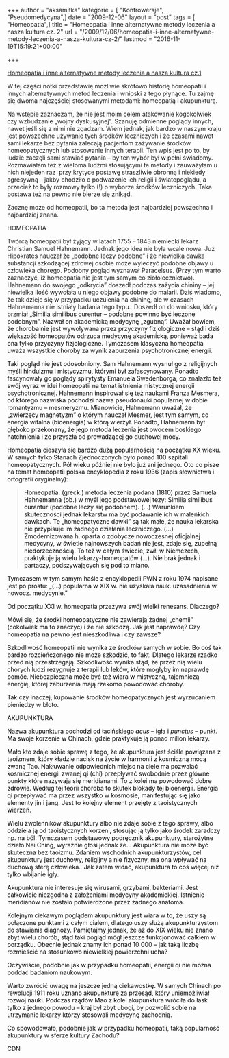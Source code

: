 +++
author = "aksamitka"
kategorie = [ "Kontrowersje", "Pseudomedycyna",]
date = "2009-12-06"
layout = "post"
tags = [ "Homeopatia",]
title = "Homeopatia i inne alternatywne metody leczenia a nasza kultura cz. 2"
url = "/2009/12/06/homeopatia-i-inne-alternatywne-metody-leczenia-a-nasza-kultura-cz-2/"
lastmod = "2016-11-19T15:19:21+00:00"

+++

<a title="Homeopatia i inne alternatywne metody leczenia a nasza kultura cz.1" href="/2009/11/29/homeopatia-i-inne-alternatywne-metody-leczenia-a-nasza-kultura-cz1/" target="_self">Homeopatia i inne alternatywne metody leczenia a nasza kultura cz.1</a>

W tej części notki przedstawię możliwie skrótowo historię homeopatii i innych alternatywnych metod leczenia i wnioski z tego płynące. Tu zajmę się dwoma najczęściej stosowanymi metodami: homeopatią i akupunkturą.

<!--more-->

Na wstępie zaznaczam, że nie jest moim celem atakowanie kogokolwiek czy wzbudzanie &#8222;wojny dyskusyjnej&#8221;. Szanuję odmienne poglądy innych, nawet jeśli się z nimi nie zgadzam. Wiem jednak, jak bardzo w naszym kraju jest powszechne używanie tych środków leczniczych i że czasami nawet sami lekarze bez pytania zalecają pacjentom zażywanie środków homeopatycznych lub stosowanie innych terapii. Ten wpis jest po to, by ludzie zaczęli sami stawiać pytania &#8211; by ten wybór był w pełni świadomy. Rozmawiałam też z wieloma ludźmi stosującymi te metody i zauważyłam u nich niejeden raz  przy krytyce postawę straszliwie obronną i niekiedy agresywną &#8211; jakby chodziło o podważenie ich religii i światopoglądu, a przecież to były rozmowy tylko (!) o wyborze środków leczniczych. Taka postawa też na pewno nie bierze się znikąd.

Zacznę może od homeopatii, bo ta metoda jest najbardziej powszechna i najbardziej znana.

HOMEOPATIA

Twórcą homeopatii był żyjący w latach 1755 &#8211; 1843 niemiecki lekarz Christian Samuel Hahnemann. Jednak jego idea nie była wcale nowa. Już Hipokrates nauczał że &#8222;podobne leczy podobne&#8221; i że niewielka dawka substancji szkodzącej zdrowej osobie może wyleczyć podobne objawy u człowieka chorego. Podobny pogląd wyznawał Paracelsus. (Przy tym warto zaznaczyć, iż homeopatia nie jest tym samym co ziołolecznictwo). Hahnemann do swojego &#8222;odkrycia&#8221; doszedł podczas zażycia chininy &#8211; jej niewielka ilość wywołała u niego objawy podobne do malarii. Dziś wiadomo, że tak dzieje się w przypadku uczulenia na chininę, ale w czasach Hahnemanna nie istniały badania tego typu.  Doszedł on do wniosku, który brzmiał <span style="color: #000000;">&#8222;Similia similibus curentur – podobne powinno być leczone podobnym&#8221;. Nazwał on akademicką medycynę &#8222;zgubną&#8221;. Uważał bowiem, że choroba nie jest wywoływana przez przyczyny fizjologiczne &#8211; stąd i dziś większość homeopatów odrzuca medycynę akademicką, ponieważ bada ona tylko przyczyny fizjologiczne. Tymczasem klasyczna homeopatia uważa wszystkie choroby za wynik zaburzenia psychotronicznej energii. </span>

<span style="color: #000000;">Taki pogląd nie jest odosobniony. Sam Hahnemann wysnuł go z religijnych myśli hinduizmu i mistycyzmu, którymi był zafascynowany. Ponadto fascynowały go poglądy spirytysty Emanuela Swedenborga, co znalazło też swój wyraz w idei homeopatii na temat istnienia mistycznej energii psychotronicznej. Hahnemann inspirował się też naukami Franza Mesmera, od którego nazwiska pochodzi nazwa pseudonauki popularnej w dobie romantyzmu &#8211; mesmeryzmu. Mianowicie, Hahnemann uważał, że &#8222;zwierzęcy magnetyzm&#8221; o którym nauczał Mesmer, jest tym samym, co energia witalna (bioenergia) w którą wierzył. Ponadto, Hahnemann był głęboko przekonany, że jego metoda leczenia jest owocem boskiego natchnienia i że przyszła od prowadzącej go duchowej mocy. </span>

<span style="color: #000000;">Homeopatia cieszyła się bardzo dużą popularnością na początku XX wieku. W samych tylko Stanach Zjednoczonych było ponad 100 szpitali homeopatycznych. Pół wieku później nie było już ani jednego. Oto co pisze na temat homeopatii polska encyklopedia z roku 1936 (zapis słownictwa i ortografii oryginalny):</span>

> <span style="color: #000000;">Homeopatia: (greck.) metoda leczenia podana (1810) przez Samuela Hahnemanna (ob.) w myśl jego podstawowej tezy: </span><span style="color: #000000;">Similia similibus curantur (podobne leczy się podobnem). (&#8230;) Warunkiem skuteczności jednak lekarstw ma być podawanie ich w maleńkich dawkach. Te &#8222;homeopatyczne dawki&#8221; są tak małe, że nauka lekarska nie przypisuje im żadnego działania leczniczego. (&#8230;) Zmodernizowana h. oparta o zdobycze nowoczesnej oficjalnej medycyny, w świetle najnowszych badań nie jest, zdaje się, zupełną niedorzecznością. To też w całym świecie, zwł. w Niemczech, praktykuje ją wielu lekarzy-homeopatów (&#8230;). Nie brak jednak i partaczy, podszywających się pod to miano. </span>

<span style="color: #000000;">Tymczasem w tym samym haśle z encyklopedii PWN z roku 1974 napisane jest po prostu: &#8222;(&#8230;) popularna w XIX w. nie uzyskała nauk. uzasadnienia w nowocz. medycynie.&#8221; </span>

<span style="color: #000000;">Od początku XXI w. homeopatia przeżywa swój wielki renesans. Dlaczego? </span>

<span style="color: #000000;">Mówi się, że środki homeopatyczne nie zawierają żadnej &#8222;chemii&#8221; (cokolwiek ma to znaczyć) i że nie szkodzą. Jak jest naprawdę? Czy homeopatia na pewno jest nieszkodliwa i czy zawsze? </span>

<span style="color: #000000;">Szkodliwość homeopatii nie wynika ze środków samych w sobie. Bo coś tak bardzo rozcieńczonego nie może szkodzić, to fakt. Dlatego lekarze rzadko przed nią przestrzegają. Szkodliwość wynika stąd, że przez nią wielu chorych ludzi rezygnuje z terapii lub leków, które mogłyby im naprawdę pomóc. Niebezpieczna może być też wiara w mistyczną, tajemniczą energię, której zaburzenia mają rzekomo powodować choroby. </span>

<span style="color: #000000;">Tak czy inaczej, kupowanie środków homeopatycznych jest wyrzucaniem pieniędzy w błoto. </span>

<span style="color: #000000;">AKUPUNKTURA </span>

<span style="color: #000000;">Nazwa akupunktura pochodzi od łacińskiego <em>acus</em> &#8211; igła i <em>punctus</em> &#8211; punkt. Ma swoje korzenie w Chinach, gdzie praktykuje ją ponad milion lekarzy. </span>

<span style="color: #000000;">Mało kto zdaje sobie sprawę z tego, że akupunktura jest ściśle powiązana z taoizmem, który kładzie nacisk na życie w harmonii z kosmiczną mocą zwaną Tao. Nakłuwanie odpowiednich miejsc na ciele ma pozwalać kosmicznej energii zwanej qi (chi) przepływać swobodnie przez główne punkty które nazywają się meridianami. To z kolei ma powodować dobre zdrowie. Według tej teorii choroba to skutek blokady tej bioenergii. Energia qi przepływać ma przez wszystko w kosmosie, manifestując się jako elementy jin i jang. Jest to kolejny element przejęty z taoistycznych wierzeń. </span>

<span style="color: #000000;">Wielu zwolenników akupunktury albo nie zdaje sobie z tego sprawy, albo oddziela ją od taoistycznych korzeni, stosując ją tylko jako środek zaradczy np. na ból. Tymczasem podstawowy podręcznik akupunktury, starożytne dzieło Nei Ching, wyraźnie głosi jednak że&#8230; Akupunktura nie może być skuteczna bez taoizmu. Zdaniem wschodnich akupunkturzystów, cel akupunktury jest duchowy, religijny a nie fizyczny, ma ona wpływać na duchową sferę człowieka.  Jak zatem widać, akupunktura to coś więcej niż tylko wbijanie igły. </span>

<span style="color: #000000;">Akupunktura nie interesuje się wirusami, grzybami, bakteriami. Jest całkowicie niezgodna z założeniami medycyny akademickiej. Istnienie meridianów nie zostało potwierdzone przez żadnego anatoma. </span>

<span style="color: #000000;">Kolejnym ciekawym poglądem akupunktury jest wiara w to, że uszy są połączone punktami z całym ciałem, dlatego uszy służą akupunkturzystom do stawiania diagnozy. Pamiętajmy jednak, że aż do XIX wieku nie znano zbyt wielu chorób, stąd taki pogląd mógł jeszcze funkcjonować całkiem w porządku. Obecnie jednak znamy ich ponad 10 000 &#8211; jak taką liczbę rozmieścić na stosunkowo niewielkiej powierzchni ucha?<br /> </span>

<span style="color: #000000;">Oczywiście, podobnie jak w przypadku homeopatii, energii qi nie można poddać badaniom naukowym. </span>

<span style="color: #000000;">Warto zwrócić uwagę na jeszcze jedną ciekawostkę. W samych Chinach po rewolucji 1911 roku uznano akupunkturę za przesąd, który uniemożliwiał rozwój nauki. Podczas rządów Mao z kolei akupunktura wróciła do łask tylko z jednego powodu &#8211; kraj był zbyt ubogi, by pozwolić sobie na utrzymanie lekarzy którzy stosowali medycynę zachodnią. </span>

<span style="color: #000000;">Co spowodowało, podobnie jak w przypadku homeopatii, taką popularność akupunktury w sferze kultury Zachodu?</span>

<span style="color: #000000;">CDN<br /> </span>